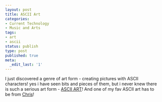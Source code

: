 ```yaml
---
layout: post
title: ASCII Art
categories:
- Current Technology
- Music and Arts
tags:
- art
- ascii
status: publish
type: post
published: true
meta:
  _edit_last: '1'
---
```

I just discovered a genre of art form - creating pictures with ASCII characters! yes i have seen bits and pieces of them, but i never knew there is such a serious art form - <a href="http://en.wikipedia.org/wiki/ASCII_art">ASCII ART</a>! And one of my fav ASCII art has to be from <a href="http://www.chris.com/ascii/">Chris</a>!

 
